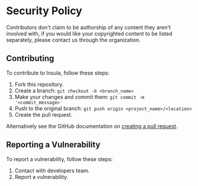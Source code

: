 # Security Policy

Contributors don't claim to be authorship of any content they aren't involved with, if you would like your copyrighted content to be listed separately, please contact us through the organization.

## Contributing

To contribute to Insula, follow these steps:

1. Fork this repository.
2. Create a branch: `git checkout -b <branch_name>`
3. Make your changes and commit them: `git commit -m '<commit_message>'`
4. Push to the original branch: `git push origin <project_name>/<location>`
5. Create the pull request.

Alternatively see the GitHub documentation on [creating a pull request](https://help.github.com/en/github/collaborating-with-issues-and-pull-requests/creating-a-pull-request).

## Reporting a Vulnerability

To report a vulnerability, follow these steps:

1. Contact with developers team.
2. Report a vulnerability.